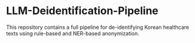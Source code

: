 # LLM-Deidentification-Pipeline
This repository contains a full pipeline for de-identifying Korean healthcare texts using rule-based and NER-based anonymization.
